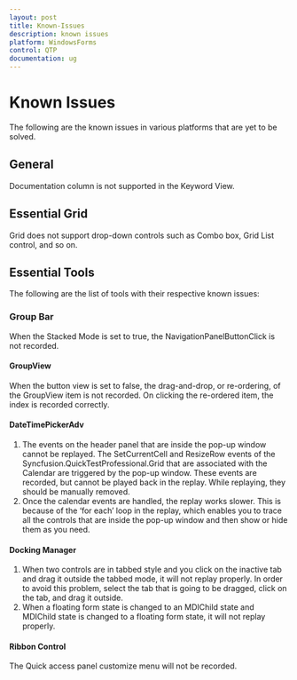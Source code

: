 ```yaml
---
layout: post
title: Known-Issues
description: known issues
platform: WindowsForms
control: QTP
documentation: ug
---
```


# Known Issues

The following are the known issues in various platforms that are yet to be solved.



## General

Documentation column is not supported in the Keyword View.

## Essential Grid 

Grid does not support drop-down controls such as Combo box, Grid List control, and so on.

## Essential Tools

The following are the list of tools with their respective known issues:



### Group Bar



When the Stacked Mode is set to true, the NavigationPanelButtonClick is not recorded.



#### GroupView



When the button view is set to false, the drag-and-drop, or re-ordering, of the GroupView item is not recorded. On clicking the re-ordered item, the index is recorded correctly.



#### DateTimePickerAdv



1. The events on the header panel that are inside the pop-up window cannot be replayed. The SetCurrentCell and ResizeRow events of the Syncfusion.QuickTestProfessional.Grid that are associated with the Calendar are triggered by the pop-up window. These events are recorded, but cannot be played back in the replay. While replaying, they should be manually removed.
2. Once the calendar events are handled, the replay works slower. This is because of the ‘for each’ loop in the replay, which enables you to trace all the controls that are inside the pop-up window and then show or hide them as you need.





#### Docking Manager



1. When two controls are in tabbed style and you click on the inactive tab and drag it outside the tabbed mode, it will not replay properly. In order to avoid this problem, select the tab that is going to be dragged, click on the tab, and drag it outside.
2. When a floating form state is changed to an MDIChild state and MDIChild state is changed to a floating form state, it will not replay properly.



#### Ribbon Control



The Quick access panel customize menu will not be recorded.

